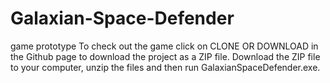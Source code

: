 # Galaxian-Space-Defender
game prototype
To check out the game click on CLONE OR DOWNLOAD in the Github page to download the project as a ZIP file.  Download the ZIP file to your
computer, unzip the files and then run GalaxianSpaceDefender.exe.
